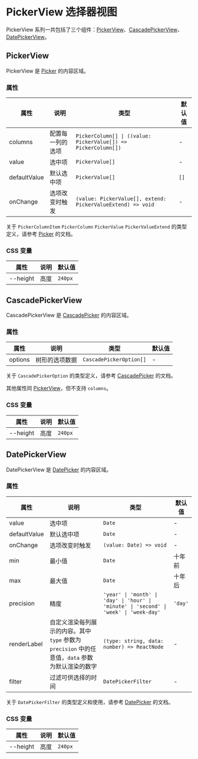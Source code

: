 # PickerView 选择器视图

PickerView 系列一共包括了三个组件：[PickerView](#pickerview)、[CascadePickerView](#cascadepickerview)、[DatePickerView](#datepickerview)。

## PickerView

PickerView 是 [Picker](./picker/#picker) 的内容区域。

<code src="./demos/demo1.tsx"></code>

### 属性

| 属性         | 说明             | 类型                                                           | 默认值 |
| ------------ | ---------------- | -------------------------------------------------------------- | ------ |
| columns      | 配置每一列的选项 | `PickerColumn[] \| ((value: PickerValue[]) => PickerColumn[])` | -      |
| value        | 选中项           | `PickerValue[]`                                                | -      |
| defaultValue | 默认选中项       | `PickerValue[]`                                                | `[]`   |
| onChange     | 选项改变时触发   | `(value: PickerValue[], extend: PickerValueExtend) => void`    | -      |

关于 `PickerColumnItem` `PickerColumn` `PickerValue` `PickerValueExtend` 的类型定义，请参考 [Picker](./picker) 的文档。

### CSS 变量

| 属性     | 说明 | 默认值  |
| -------- | ---- | ------- |
| --height | 高度 | `240px` |

## CascadePickerView

CascadePickerView 是 [CascadePicker](./picker/#cascadepicker) 的内容区域。

<code src="../cascade-picker-view/demos/demo1.tsx"></code>

### 属性

| 属性    | 说明           | 类型                    | 默认值 |
| ------- | -------------- | ----------------------- | ------ |
| options | 树形的选项数据 | `CascadePickerOption[]` | -      |

关于 `CascadePickerOption` 的类型定义，请参考 [CascadePicker](./picker/#cascadepicker) 的文档。

其他属性同 [PickerView](#pickerview)，但不支持 `columns`。

### CSS 变量

| 属性     | 说明 | 默认值  |
| -------- | ---- | ------- |
| --height | 高度 | `240px` |

## DatePickerView

DatePickerView 是 [DatePicker](./picker/#datepicker) 的内容区域。

<code src="../date-picker-view/demos/demo1.tsx"></code>

<code src="../date-picker-view/demos/demo3.tsx"></code>

<code src="../date-picker-view/demos/demo2.tsx" debug></code>

### 属性

| 属性         | 说明                                                                                             | 类型                                                                                   | 默认值  |
| ------------ | ------------------------------------------------------------------------------------------------ | -------------------------------------------------------------------------------------- | ------- |
| value        | 选中项                                                                                           | `Date`                                                                                 | -       |
| defaultValue | 默认选中项                                                                                       | `Date`                                                                                 | -       |
| onChange     | 选项改变时触发                                                                                   | `(value: Date) => void`                                                                | -       |
| min          | 最小值                                                                                           | `Date`                                                                                 | 十年前  |
| max          | 最大值                                                                                           | `Date`                                                                                 | 十年后  |
| precision    | 精度                                                                                             | `'year' \| 'month' \| 'day' \| 'hour' \| 'minute' \| 'second' \| 'week' \| 'week-day'` | `'day'` |
| renderLabel  | 自定义渲染每列展示的内容。其中 `type` 参数为 `precision` 中的任意值，`data` 参数为默认渲染的数字 | `(type: string, data: number) => ReactNode`                                            | -       |
| filter       | 过滤可供选择的时间                                                                               | `DatePickerFilter`                                                                     | -       |

关于 `DatePickerFilter` 的类型定义和使用，请参考 [DatePicker](./picker#datepicker) 的文档。

### CSS 变量

| 属性     | 说明 | 默认值  |
| -------- | ---- | ------- |
| --height | 高度 | `240px` |
